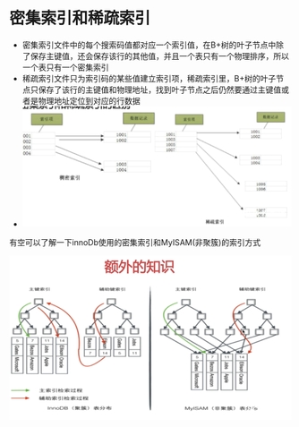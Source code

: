 # 密集索引和稀疏索引

* 密集索引文件中的每个搜索码值都对应一个索引值，在B+树的叶子节点中除了保存主键值，还会保存该行的其他值，并且一个表只有一个物理排序，所以一个表只有一个密集索引
* 稀疏索引文件只为索引码的某些值建立索引项，稀疏索引里，B+树的叶子节点只保存了该行的主键值和物理地址，找到叶子节点之后仍然要通过主键值或者是物理地址定位到对应的行数据
* ![](/密集索引和稀疏索引/1.png)

有空可以了解一下innoDb使用的密集索引和MyISAM\(非聚簇\)的索引方式

![](/密集索引和稀疏索引/2.png)

